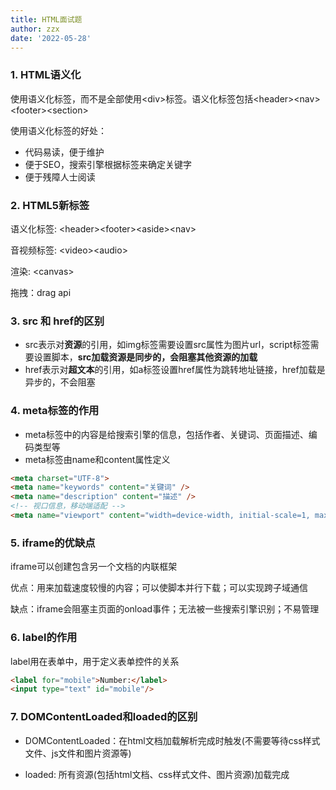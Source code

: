 ```yaml
---
title: HTML面试题
author: zzx
date: '2022-05-28'
---
```

### 1. HTML语义化

使用语义化标签，而不是全部使用\<div>标签。语义化标签包括\<header>\<nav>\<footer>\<section>

使用语义化标签的好处：

- 代码易读，便于维护
- 便于SEO，搜索引擎根据标签来确定关键字
- 便于残障人士阅读

### 2. HTML5新标签

语义化标签: \<header>\<footer>\<aside>\<nav>

音视频标签: \<video>\<audio>

渲染: \<canvas>

拖拽：drag api

### 3. src 和 href的区别

- src表示对**资源**的引用，如img标签需要设置src属性为图片url，script标签需要设置脚本，**src加载资源是同步的，会阻塞其他资源的加载**
- href表示对**超文本**的引用，如a标签设置href属性为跳转地址链接，href加载是异步的，不会阻塞

### 4. meta标签的作用

- meta标签中的内容是给搜索引擎的信息，包括作者、关键词、页面描述、编码类型等
- meta标签由name和content属性定义

```html
<meta charset="UTF-8">
<meta name="keywords" content="关键词" />
<meta name="description" content="描述" />
<!-- 视口信息，移动端适配 -->
<meta name="viewport" content="width=device-width, initial-scale=1, maximum-scale=1" />
```

### 5. iframe的优缺点

iframe可以创建包含另一个文档的内联框架

优点：用来加载速度较慢的内容；可以使脚本并行下载；可以实现跨子域通信

缺点：iframe会阻塞主页面的onload事件；无法被一些搜索引擎识别；不易管理

### 6. label的作用

label用在表单中，用于定义表单控件的关系

```html
<label for="mobile">Number:</label>
<input type="text" id="mobile"/>
```

### 7. DOMContentLoaded和loaded的区别

- DOMContentLoaded：在html文档加载解析完成时触发(不需要等待css样式文件、js文件和图片资源等)

- loaded: 所有资源(包括html文档、css样式文件、图片资源)加载完成
